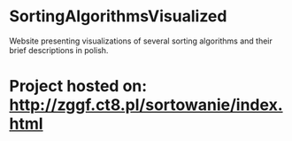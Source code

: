 # SortingAlgorithmsVisualized
Website presenting visualizations of several sorting algorithms and their brief descriptions in polish.

# Project hosted on: http://zggf.ct8.pl/sortowanie/index.html
